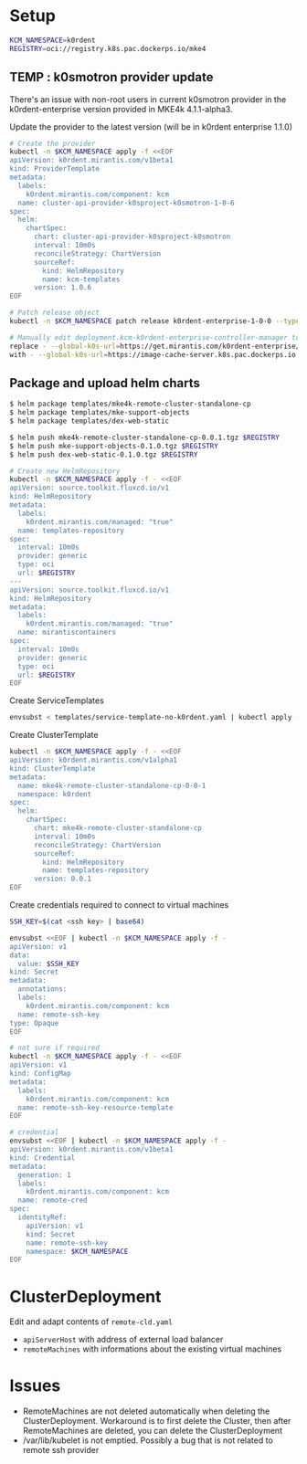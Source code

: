 
# Setup

```sh
KCM_NAMESPACE=k0rdent
REGISTRY=oci://registry.k8s.pac.dockerps.io/mke4
```

## TEMP : k0smotron provider update

There's an issue with non-root users in current k0smotron provider in the k0rdent-enterprise version provided in MKE4k 4.1.1-alpha3.  

Update the provider to the latest version (will be in k0rdent enterprise 1.1.0)

```sh
# Create the provider
kubectl -n $KCM_NAMESPACE apply -f <<EOF
apiVersion: k0rdent.mirantis.com/v1beta1
kind: ProviderTemplate
metadata:
  labels:
    k0rdent.mirantis.com/component: kcm
  name: cluster-api-provider-k0sproject-k0smotron-1-0-6
spec:
  helm:
    chartSpec:
      chart: cluster-api-provider-k0sproject-k0smotron
      interval: 10m0s
      reconcileStrategy: ChartVersion
      sourceRef:
        kind: HelmRepository
        name: kcm-templates
      version: 1.0.6
EOF

# Patch release object
kubectl -n $KCM_NAMESPACE patch release k0rdent-enterprise-1-0-0 --type='json' -p='[{"op": "replace", "path": "/spec/providers/0/template", "value": "cluster-api-provider-k0sproject-k0smotron-1-0-6"}]'

# Manually edit deployment.kcm-k0rdent-enterprise-controller-manager to set a custom download url 
replace - --global-k0s-url=https://get.mirantis.com/k0rdent-enterprise/1.0.0
with - --global-k0s-url=https://image-cache-server.k8s.pac.dockerps.io
```

## Package and upload helm charts


```sh
$ helm package templates/mke4k-remote-cluster-standalone-cp
$ helm package templates/mke-support-objects
$ helm package templates/dex-web-static

$ helm push mke4k-remote-cluster-standalone-cp-0.0.1.tgz $REGISTRY
$ helm push mke-support-objects-0.1.0.tgz $REGISTRY
$ helm push dex-web-static-0.1.0.tgz $REGISTRY

# Create new HelmRepository
kubectl -n $KCM_NAMESPACE apply -f - <<EOF
apiVersion: source.toolkit.fluxcd.io/v1
kind: HelmRepository
metadata:
  labels:
    k0rdent.mirantis.com/managed: "true"
  name: templates-repository
spec:
  interval: 10m0s
  provider: generic
  type: oci
  url: $REGISTRY
---
apiVersion: source.toolkit.fluxcd.io/v1
kind: HelmRepository
metadata:
  labels:
    k0rdent.mirantis.com/managed: "true"
  name: mirantiscontainers
spec:
  interval: 10m0s
  provider: generic
  type: oci
  url: $REGISTRY
EOF
```

Create ServiceTemplates

```sh
envsubst < templates/service-template-no-k0rdent.yaml | kubectl apply -f -
```

Create ClusterTemplate

```sh
kubectl -n $KCM_NAMESPACE apply -f - <<EOF
apiVersion: k0rdent.mirantis.com/v1alpha1
kind: ClusterTemplate
metadata:
  name: mke4k-remote-cluster-standalone-cp-0-0-1
  namespace: k0rdent
spec:
  helm:
    chartSpec:
      chart: mke4k-remote-cluster-standalone-cp
      interval: 10m0s
      reconcileStrategy: ChartVersion
      sourceRef:
        kind: HelmRepository
        name: templates-repository
      version: 0.0.1
EOF
```

Create credentials required to connect to virtual machines

```sh
SSH_KEY=$(cat <ssh key> | base64)

envsubst <<EOF | kubectl -n $KCM_NAMESPACE apply -f -
apiVersion: v1
data:
  value: $SSH_KEY
kind: Secret
metadata:
  annotations:
  labels:
    k0rdent.mirantis.com/component: kcm
  name: remote-ssh-key
type: Opaque
EOF

# not sure if required
kubectl -n $KCM_NAMESPACE apply -f - <<EOF
apiVersion: v1
kind: ConfigMap
metadata:
  labels:
    k0rdent.mirantis.com/component: kcm
  name: remote-ssh-key-resource-template
EOF

# credential
envsubst <<EOF | kubectl -n $KCM_NAMESPACE apply -f -
apiVersion: k0rdent.mirantis.com/v1beta1
kind: Credential
metadata:
  generation: 1
  labels:
    k0rdent.mirantis.com/component: kcm
  name: remote-cred
spec:
  identityRef:
    apiVersion: v1
    kind: Secret
    name: remote-ssh-key
    namespace: $KCM_NAMESPACE
EOF
```

# ClusterDeployment

Edit and adapt contents of `remote-cld.yaml`
- `apiServerHost` with address of external load balancer
- `remoteMachines` with informations about the existing virtual machines


# Issues
- RemoteMachines are not deleted automatically when deleting the ClusterDeployment. Workaround is to first delete the Cluster, then after RemoteMachines are deleted, you can delete the ClusterDeployment
- /var/lib/kubelet is not emptied. Possibly a bug that is not related to remote ssh provider
